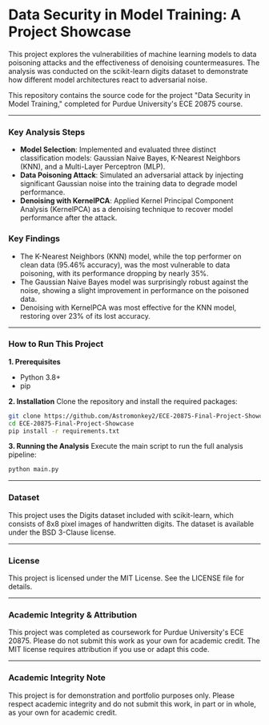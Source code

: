 # Data Security in Model Training: A Project Showcase

This project explores the vulnerabilities of machine learning models to data poisoning attacks and the effectiveness of denoising countermeasures. The analysis was conducted on the scikit-learn digits dataset to demonstrate how different model architectures react to adversarial noise.

This repository contains the source code for the project "Data Security in Model Training," completed for Purdue University's ECE 20875 course.

---

### Key Analysis Steps

* **Model Selection**: Implemented and evaluated three distinct classification models: Gaussian Naive Bayes, K-Nearest Neighbors (KNN), and a Multi-Layer Perceptron (MLP).
* **Data Poisoning Attack**: Simulated an adversarial attack by injecting significant Gaussian noise into the training data to degrade model performance.
* **Denoising with KernelPCA**: Applied Kernel Principal Component Analysis (KernelPCA) as a denoising technique to recover model performance after the attack.

### Key Findings

* The K-Nearest Neighbors (KNN) model, while the top performer on clean data (95.46% accuracy), was the most vulnerable to data poisoning, with its performance dropping by nearly 35%.
* The Gaussian Naive Bayes model was surprisingly robust against the noise, showing a slight improvement in performance on the poisoned data.
* Denoising with KernelPCA was most effective for the KNN model, restoring over 23% of its lost accuracy.

---

### How to Run This Project

**1. Prerequisites**
* Python 3.8+
* pip

**2. Installation**
Clone the repository and install the required packages:
```bash
git clone https://github.com/Astromonkey2/ECE-20875-Final-Project-Showcase.git
cd ECE-20875-Final-Project-Showcase
pip install -r requirements.txt
```

**3. Running the Analysis**
Execute the main script to run the full analysis pipeline:

```bash
python main.py
```

---

### Dataset
This project uses the Digits dataset included with scikit-learn, which consists of 8x8 pixel images of handwritten digits. The dataset is available under the BSD 3-Clause license.

---

### License
This project is licensed under the MIT License. See the LICENSE file for details.

---

### Academic Integrity & Attribution
This project was completed as coursework for Purdue University's ECE 20875. Please do not submit this work as your own for academic credit. The MIT license requires attribution if you use or adapt this code.

---

### Academic Integrity Note
This project is for demonstration and portfolio purposes only. Please respect academic integrity and do not submit this work, in part or in whole, as your own for academic credit.
